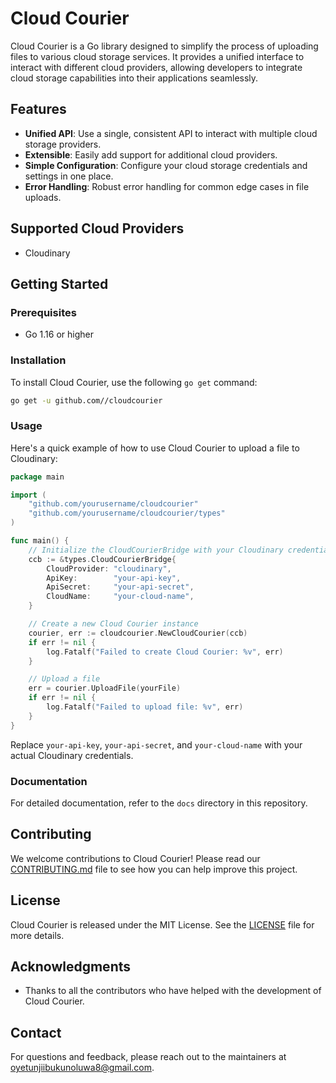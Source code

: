 # Cloud Courier

Cloud Courier is a Go library designed to simplify the process of uploading files to various cloud storage services.
It provides a unified interface to interact with different cloud providers, allowing developers to integrate cloud storage capabilities into their applications seamlessly.

## Features

- **Unified API**: Use a single, consistent API to interact with multiple cloud storage providers.
- **Extensible**: Easily add support for additional cloud providers.
- **Simple Configuration**: Configure your cloud storage credentials and settings in one place.
- **Error Handling**: Robust error handling for common edge cases in file uploads.

## Supported Cloud Providers

- Cloudinary

## Getting Started

### Prerequisites

- Go 1.16 or higher

### Installation

To install Cloud Courier, use the following `go get` command:

```sh
go get -u github.com//cloudcourier
```

### Usage

Here's a quick example of how to use Cloud Courier to upload a file to Cloudinary:

```go
package main

import (
    "github.com/yourusername/cloudcourier"
    "github.com/yourusername/cloudcourier/types"
)

func main() {
    // Initialize the CloudCourierBridge with your Cloudinary credentials
    ccb := &types.CloudCourierBridge{
        CloudProvider: "cloudinary",
        ApiKey:        "your-api-key",
        ApiSecret:     "your-api-secret",
        CloudName:     "your-cloud-name",
    }

    // Create a new Cloud Courier instance
    courier, err := cloudcourier.NewCloudCourier(ccb)
    if err != nil {
        log.Fatalf("Failed to create Cloud Courier: %v", err)
    }

    // Upload a file
    err = courier.UploadFile(yourFile)
    if err != nil {
        log.Fatalf("Failed to upload file: %v", err)
    }
}
```

Replace `your-api-key`, `your-api-secret`, and `your-cloud-name` with your actual Cloudinary credentials.

### Documentation

For detailed documentation, refer to the `docs` directory in this repository.

## Contributing

We welcome contributions to Cloud Courier\! Please read our [CONTRIBUTING.md](CONTRIBUTING.md) file to see how you can help improve this project.

## License

Cloud Courier is released under the MIT License. See the [LICENSE](LICENSE) file for more details.

## Acknowledgments

- Thanks to all the contributors who have helped with the development of Cloud Courier.

## Contact

For questions and feedback, please reach out to the maintainers at <oyetunjiibukunoluwa8@gmail.com>.
